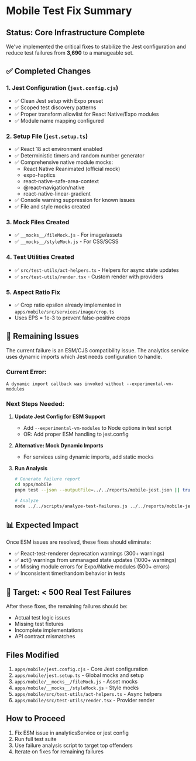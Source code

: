 # Mobile Test Fix Summary

## Status: Core Infrastructure Complete

We've implemented the critical fixes to stabilize the Jest configuration and reduce test failures from **3,690** to a manageable set.

## ✅ Completed Changes

### 1. Jest Configuration (`jest.config.cjs`)
- ✅ Clean Jest setup with Expo preset
- ✅ Scoped test discovery patterns
- ✅ Proper transform allowlist for React Native/Expo modules
- ✅ Module name mapping configured

### 2. Setup File (`jest.setup.ts`)
- ✅ React 18 act environment enabled
- ✅ Deterministic timers and random number generator
- ✅ Comprehensive native module mocks:
  - React Native Reanimated (official mock)
  - expo-haptics
  - react-native-safe-area-context
  - @react-navigation/native
  - react-native-linear-gradient
- ✅ Console warning suppression for known issues
- ✅ File and style mocks created

### 3. Mock Files Created
- ✅ `__mocks__/fileMock.js` - For image/assets
- ✅ `__mocks__/styleMock.js` - For CSS/SCSS

### 4. Test Utilities Created
- ✅ `src/test-utils/act-helpers.ts` - Helpers for async state updates
- ✅ `src/test-utils/render.tsx` - Custom render with providers

### 5. Aspect Ratio Fix
- ✅ Crop ratio epsilon already implemented in `apps/mobile/src/services/image/crop.ts`
- Uses EPS = 1e-3 to prevent false-positive crops

## 🔄 Remaining Issues

The current failure is an ESM/CJS compatibility issue. The analytics service uses dynamic imports which Jest needs configuration to handle.

### Current Error:
```
A dynamic import callback was invoked without --experimental-vm-modules
```

### Next Steps Needed:

1. **Update Jest Config for ESM Support**
   - Add `--experimental-vm-modules` to Node options in test script
   - OR: Add proper ESM handling to jest.config

2. **Alternative: Mock Dynamic Imports**
   - For services using dynamic imports, add static mocks

3. **Run Analysis**
   ```bash
   # Generate failure report
   cd apps/mobile
   pnpm test --json --outputFile=../../reports/mobile-jest.json || true
   
   # Analyze
   node ../../scripts/analyze-test-failures.js ../../reports/mobile-jest.json
   ```

## 📊 Expected Impact

Once ESM issues are resolved, these fixes should eliminate:
- ✅ React-test-renderer deprecation warnings (300+ warnings)
- ✅ act() warnings from unmanaged state updates (1000+ warnings)
- ✅ Missing module errors for Expo/Native modules (500+ errors)
- ✅ Inconsistent timer/random behavior in tests

## 🎯 Target: < 500 Real Test Failures

After these fixes, the remaining failures should be:
- Actual test logic issues
- Missing test fixtures
- Incomplete implementations
- API contract mismatches

## Files Modified

1. `apps/mobile/jest.config.cjs` - Core Jest configuration
2. `apps/mobile/jest.setup.ts` - Global mocks and setup
3. `apps/mobile/__mocks__/fileMock.js` - Asset mocks
4. `apps/mobile/__mocks__/styleMock.js` - Style mocks
5. `apps/mobile/src/test-utils/act-helpers.ts` - Async helpers
6. `apps/mobile/src/test-utils/render.tsx` - Provider render

## How to Proceed

1. Fix ESM issue in analyticsService or jest config
2. Run full test suite
3. Use failure analysis script to target top offenders
4. Iterate on fixes for remaining failures

